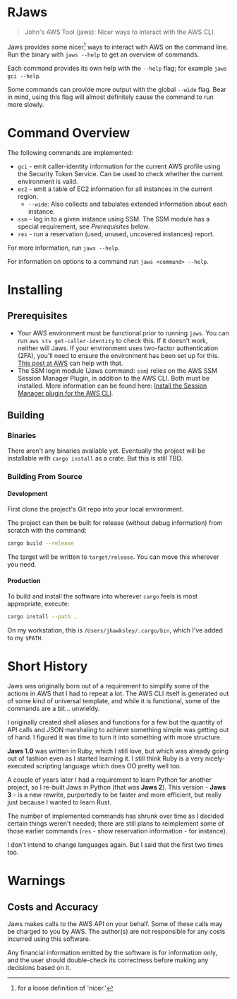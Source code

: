 # RJaws

> John's AWS Tool (jaws): Nicer ways to interact with the AWS CLI.

Jaws provides some nicer[^1] ways to interact with AWS on the command line. Run the binary with `jaws --help` to get an overview of commands.

Each command provides its own help with the `--help` flag; for example `jaws gci --help`.

Some commands can provide more output with the global `--wide` flag. Bear in mind, using this flag will almost definitely cause the command to run more slowly.

[^1]: for a loose definition of 'nicer.'

# Command Overview

The following commands are implemented:
- `gci` - emit caller-identity information for the current AWS profile using the Security Token Service.  Can be used to check whether the current environment is valid.
- `ec2` - emit a table of EC2 information for all instances in the current region.
   * `--wide`: Also collects and tabulates extended information about each instance.
- `ssm` - log in to a given instance using SSM. The SSM module has a special requirement, see *Prerequisites* below.
- `res` - run a reservation (used, unused, uncovered instances) report.

For more information, run `jaws --help`.

For information on options to a command run `jaws <command> --help`.

# Installing

## Prerequisites

* Your AWS environment must be functional prior to running `jaws`. You can run `aws sts get-caller-identity` to check this. If it doesn't work, neither will Jaws.  If your environment uses two-factor authentication (2FA), you'll need to ensure the environment has been set up for this.  [This post at AWS](https://repost.aws/knowledge-center/authenticate-mfa-cli) can help with that.
* The SSM login module (Jaws command: `ssm`) relies on the AWS SSM Session Manager Plugin, in addition to the AWS CLI.  Both must be installed.  More information can be found here: [Install the Session Manager plugin for the AWS CLI](https://docs.aws.amazon.com/systems-manager/latest/userguide/session-manager-working-with-install-plugin.html).

## Building

### Binaries

There aren't any binaries available yet.  Eventually the project will be installable with `cargo install` as a crate.  But this is still TBD.

### Building From Source

#### Development

First clone the project's Git repo into your local environment.

The project can then be built for release (without debug information) from scratch with the command:

```bash
cargo build --release
```

The target will be written to `target/release`.  You can move this wherever you need.

#### Production

To build and install the software into wherever `cargo` feels is most appropriate, execute:

```bash
cargo install --path .
```

On my workstation, this is `/Users/jhawksley/.cargo/bin`, which I've added to my `$PATH`.

# Short History

Jaws was originally born out of a requirement to simplify some of the actions in AWS that I had to repeat a lot.  The AWS CLI itself is generated out of some kind of universal template, and while it is functional, some of the commands are a bit... unwieldy.

I originally created shell aliases and functions for a few but the quantity of API calls and JSON marshaling to achieve something simple was getting out of hand.  I figured it was time to turn it into something with more structure.

**Jaws 1.0** was written in Ruby, which I still love, but which was already going out of fashion even as I started learning it.  I still think Ruby is a very nicely-executed scripting language which does OO pretty well too. 

A couple of years later I had a requirement to learn Python for another project, so I re-built Jaws in Python (that was **Jaws 2**).  This version - **Jaws 3** - is a new rewrite, purportedly to be faster and more efficient, but really just because I wanted to learn Rust.

The number of implemented commands has shrunk over time as I decided certain things weren't needed; there are still plans to reimplement some of those earlier commands (`res` - show reservation information - for instance). 

I don't intend to change languages again. But I said that the first two times too.

# Warnings

## Costs and Accuracy

Jaws makes calls to the AWS API on your behalf.  Some of these calls may be charged to you by AWS.  The author(s) are not responsible for any costs incurred using this software.

Any financial information emitted by the software is for information only, and the user should double-check its correctness before making any decisions based on it.

